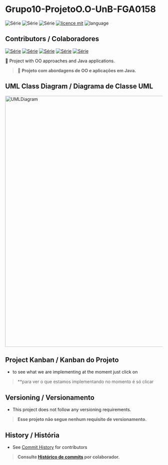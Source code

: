 # Grupo10-ProjetoO.O-UnB-FGA0158
![Série](https://img.shields.io/badge/Professor-Lanna-green)
![Série](https://img.shields.io/badge/Projeto-Estacionamento-blue)
![Série](https://img.shields.io/badge/Discplina-O.Objetos-green)
[![licence mit](https://img.shields.io/badge/licence-MIT-blue.svg)](https://github.com/Maiconrq/INMTE/blob/main/LICENSE)
![language](https://img.shields.io/badge/java-only-green)

## Contributors / Colaboradores
[![Série](https://img.shields.io/badge/Grupo10-Lucas-blue)](https://github.com/lramon2001)
[![Série](https://img.shields.io/badge/Grupo10-Paulo-green)](https://github.com/PhRezende-eng)
[![Série](https://img.shields.io/badge/Grupo10-Adrian-blue)](https://github.com/SwampTG)
[![Série](https://img.shields.io/badge/Grupo10-Diogenes-green)](https://github.com/diogjunior100)
[![Série](https://img.shields.io/badge/Grupo10-Arthur-blue)](https://github.com/CrimsonCrown)

:rocket: Project with OO approaches and Java applications. 

> :rocket: **Projeto com abordagens de OO e aplicações em Java.**
## UML Class Diagram / Diagrama de Classe UML
<img src="https://github.com/lramon2001/Grupo10-ProjetoO.O-UnB-FGA0158/blob/main/UMLDiagram.png" alt="UMLDiagram" width="800"/>

## Project Kanban / Kanban do Projeto
- to see what we are implementing at the moment just click on
> **para ver o que estamos implementando no momento é só clicar

## Versioning / Versionamento
- This project does not follow any versioning requirements.

> **Esse projeto não segue nenhum requisito de versionamento.**

## History / História
- See [Commit History](https://github.com/lramon2001/Grupo10-ProjetoO.O-UnB-FGA0158/pulse) for contributors

> **Consulte [Histórico de commits](https://github.com/lramon2001/Grupo10-ProjetoO.O-UnB-FGA0158/pulse) por colaborador.**
> 
